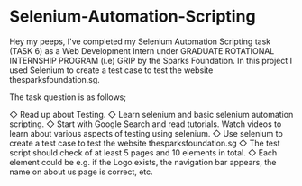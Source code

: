 # Selenium-Automation-Scripting

Hey my peeps,
I've completed my Selenium Automation Scripting task (TASK 6) as a Web Development Intern under GRADUATE ROTATIONAL INTERNSHIP PROGRAM (i.e) GRIP by the Sparks Foundation.
In this project I used Selenium to create a test case to test the website thesparksfoundation.sg.

The task question is as follows;

◇ Read up about Testing. 
◇ Learn selenium and basic selenium automation scripting.
◇ Start with Google Search and read tutorials. Watch videos to 
learn about various aspects of testing using selenium.
◇ Use selenium to create a test case to test the website 
thesparksfoundation.sg 
◇ The test script should check of at least 5 pages and 10 
elements in total. 
◇ Each element could be e.g. if the Logo exists, the navigation 
bar appears, the name on about us page is correct, etc.
